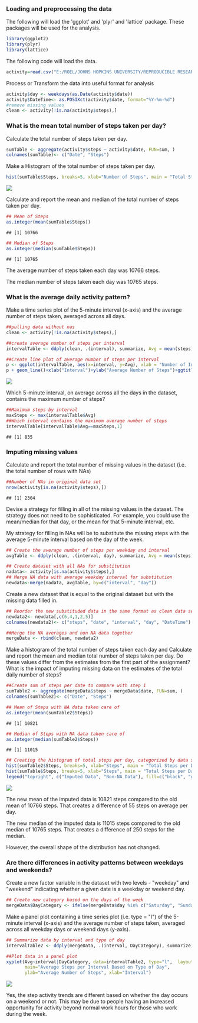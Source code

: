 ### Loading and preprocessing the data

The following will load the 'ggplot' and 'plyr' and 'lattice' package. These packages will be used for the analysis.

``` r
library(ggplot2)
library(plyr)
library(lattice) 
```

The following code will load the data.

``` r
activity=read.csv("E:/ROEL/JOHNS HOPKINS UNIVERSITY/REPRODUCIBLE RESEARCH/activity.csv")
```

Process or Transform the data into useful format for analysis

``` r
activity$day <- weekdays(as.Date(activity$date))
activity$DateTime<- as.POSIXct(activity$date, format="%Y-%m-%d")
#remove missing values
clean <- activity[!is.na(activity$steps),]
```

### What is the mean total number of steps taken per day?

Calculate the total number of steps taken per day.

``` r
sumTable <- aggregate(activity$steps ~ activity$date, FUN=sum, )
colnames(sumTable)<- c("Date", "Steps")
```

Make a Histogram of the total number of steps taken per day.

``` r
hist(sumTable$Steps, breaks=5, xlab="Number of Steps", main = "Total Steps per Day")
```

![](PA1_template_files/figure-markdown_github/unnamed-chunk-5-1.png)

Calculate and report the mean and median of the total number of steps taken per day.

``` r
## Mean of Steps
as.integer(mean(sumTable$Steps))
```

    ## [1] 10766

``` r
## Median of Steps
as.integer(median(sumTable$Steps))
```

    ## [1] 10765

The average number of steps taken each day was 10766 steps.

The median number of steps taken each day was 10765 steps.

### What is the average daily activity pattern?

Make a time series plot of the 5-minute interval (x-axis) and the average number of steps taken, averaged across all days.

``` r
##pulling data without nas
clean <- activity[!is.na(activity$steps),]

##create average number of steps per interval
intervalTable <- ddply(clean, .(interval), summarize, Avg = mean(steps))

##Create line plot of average number of steps per interval
p <- ggplot(intervalTable, aes(x=interval, y=Avg), xlab = "Number of Interval", ylab="Number of Steps")
p + geom_line()+xlab("Interval")+ylab("Average Number of Steps")+ggtitle("Average Number of Steps per Interval")
```

![](PA1_template_files/figure-markdown_github/unnamed-chunk-7-1.png)

Which 5-minute interval, on average across all the days in the dataset, contains the maximum number of steps?

``` r
##Maximum steps by interval
maxSteps <- max(intervalTable$Avg)
##Which interval contains the maximum average number of steps
intervalTable[intervalTable$Avg==maxSteps,1]
```

    ## [1] 835

### Imputing missing values

Calculate and report the total number of missing values in the dataset (i.e. the total number of rows with NAs)

``` r
##Number of NAs in original data set
nrow(activity[is.na(activity$steps),])
```

    ## [1] 2304

Devise a strategy for filling in all of the missing values in the dataset. The strategy does not need to be sophisticated. For example, you could use the mean/median for that day, or the mean for that 5-minute interval, etc.

My strategy for filling in NAs will be to substitute the missing steps with the average 5-minute interval based on the day of the week.

``` r
## Create the average number of steps per weekday and interval
avgTable <- ddply(clean, .(interval, day), summarize, Avg = mean(steps))

## Create dataset with all NAs for substitution
nadata<- activity[is.na(activity$steps),]
## Merge NA data with average weekday interval for substitution
newdata<-merge(nadata, avgTable, by=c("interval", "day"))
```

Create a new dataset that is equal to the original dataset but with the missing data filled in.

``` r
## Reorder the new substituded data in the same format as clean data set
newdata2<- newdata[,c(6,4,1,2,5)]
colnames(newdata2)<- c("steps", "date", "interval", "day", "DateTime")

##Merge the NA averages and non NA data together
mergeData <- rbind(clean, newdata2)
```

Make a histogram of the total number of steps taken each day and Calculate and report the mean and median total number of steps taken per day. Do these values differ from the estimates from the first part of the assignment? What is the impact of imputing missing data on the estimates of the total daily number of steps?

``` r
##Create sum of steps per date to compare with step 1
sumTable2 <- aggregate(mergeData$steps ~ mergeData$date, FUN=sum, )
colnames(sumTable2)<- c("Date", "Steps")

## Mean of Steps with NA data taken care of
as.integer(mean(sumTable2$Steps))
```

    ## [1] 10821

``` r
## Median of Steps with NA data taken care of
as.integer(median(sumTable2$Steps))
```

    ## [1] 11015

``` r
## Creating the histogram of total steps per day, categorized by data set to show impact
hist(sumTable2$Steps, breaks=5, xlab="Steps", main = "Total Steps per Day with NAs Fixed", col="Black")
hist(sumTable$Steps, breaks=5, xlab="Steps", main = "Total Steps per Day with NAs Fixed", col="Grey", add=T)
legend("topright", c("Imputed Data", "Non-NA Data"), fill=c("black", "grey") )
```

![](PA1_template_files/figure-markdown_github/unnamed-chunk-12-1.png)

The new mean of the imputed data is 10821 steps compared to the old mean of 10766 steps. That creates a difference of 55 steps on average per day.

The new median of the imputed data is 11015 steps compared to the old median of 10765 steps. That creates a difference of 250 steps for the median.

However, the overall shape of the distribution has not changed.

### Are there differences in activity patterns between weekdays and weekends?

Create a new factor variable in the dataset with two levels - "weekday" and "weekend" indicating whether a given date is a weekday or weekend day.

``` r
## Create new category based on the days of the week
mergeData$DayCategory <- ifelse(mergeData$day %in% c("Saturday", "Sunday"), "Weekend", "Weekday")
```

Make a panel plot containing a time series plot (i.e. type = "l") of the 5-minute interval (x-axis) and the average number of steps taken, averaged across all weekday days or weekend days (y-axis).

``` r
## Summarize data by interval and type of day
intervalTable2 <- ddply(mergeData, .(interval, DayCategory), summarize, Avg = mean(steps))

##Plot data in a panel plot
xyplot(Avg~interval|DayCategory, data=intervalTable2, type="l",  layout = c(1,2),
       main="Average Steps per Interval Based on Type of Day", 
       ylab="Average Number of Steps", xlab="Interval")
```

![](PA1_template_files/figure-markdown_github/unnamed-chunk-14-1.png)

Yes, the step activity trends are different based on whether the day occurs on a weekend or not. This may be due to people having an increased opportunity for activity beyond normal work hours for those who work during the week.
